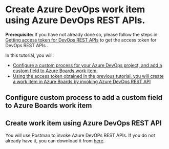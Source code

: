 # Create Azure DevOps work item using Azure DevOps REST APIs.  

**Prerequisite:** If you have not already done so, please follow the steps in [Getting access token for DevOps REST APIs][1] to get the access token for DevOps REST APIs . 

In this tutorial, you will:
- [Configure a custom process for your Azure DevOps project, and add a custom field to Azure Boards work item.](#u1)
- [Using the access token obtained in the previous tutorial, you will create a work item in Azure Boards by invoking Azure DevOps REST API](#u2)


## <a name="u1"> Configure custom process to add a custom field to Azure Boards work item  
  
## <a name="u2"> Create work item using Azure DevOps REST API
  
  You will use Postman to invoke Azure DevOPs REST APIs. If you do not already have it, you can download it from [here][1].










[1]:https://www.postman.com/downloads/











[1]:https://github.com/aj3705/AzureDevOps/blob/master/restapis/ado-authentication.md

